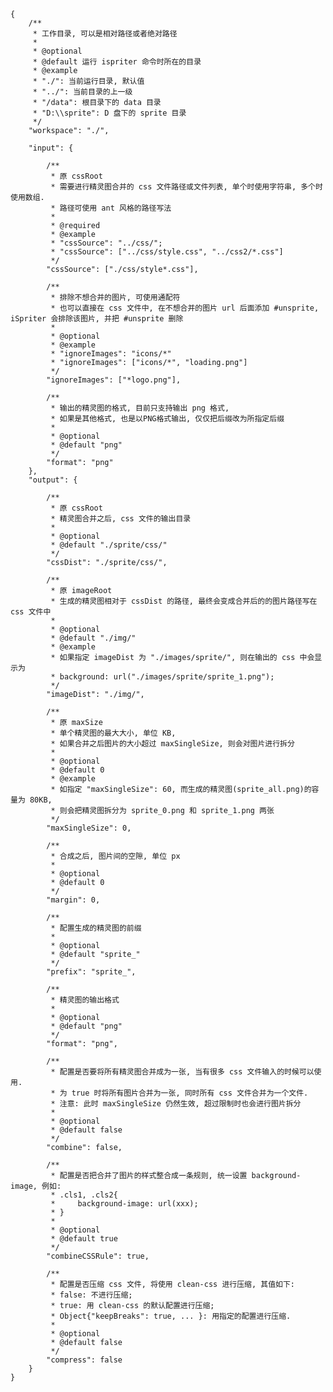     {
        /**
         * 工作目录, 可以是相对路径或者绝对路径
         * 
         * @optional
         * @default 运行 ispriter 命令时所在的目录
         * @example
         * "./": 当前运行目录, 默认值
         * "../": 当前目录的上一级
         * "/data": 根目录下的 data 目录
         * "D:\\sprite": D 盘下的 sprite 目录
         */
        "workspace": "./",

        "input": {

            /**
             * 原 cssRoot
             * 需要进行精灵图合并的 css 文件路径或文件列表, 单个时使用字符串, 多个时使用数组.
             * 路径可使用 ant 风格的路径写法
             * 
             * @required 
             * @example
             * "cssSource": "../css/";
             * "cssSource": ["../css/style.css", "../css2/*.css"]
             */
            "cssSource": ["./css/style*.css"],
                
            /**
             * 排除不想合并的图片, 可使用通配符
             * 也可以直接在 css 文件中, 在不想合并的图片 url 后面添加 #unsprite, iSpriter 会排除该图片, 并把 #unsprite 删除
             * 
             * @optional
             * @example
             * "ignoreImages": "icons/*"
             * "ignoreImages": ["icons/*", "loading.png"]
             */
            "ignoreImages": ["*logo.png"],

            /**
             * 输出的精灵图的格式, 目前只支持输出 png 格式, 
             * 如果是其他格式, 也是以PNG格式输出, 仅仅把后缀改为所指定后缀
             * 
             * @optional 
             * @default "png"
             */
            "format": "png"
        },
        "output": {

            /**
             * 原 cssRoot
             * 精灵图合并之后, css 文件的输出目录
             * 
             * @optional 
             * @default "./sprite/css/"
             */
            "cssDist": "./sprite/css/",

            /**
             * 原 imageRoot
             * 生成的精灵图相对于 cssDist 的路径, 最终会变成合并后的的图片路径写在 css 文件中
             * 
             * @optional
             * @default "./img/"
             * @example
             * 如果指定 imageDist 为 "./images/sprite/", 则在输出的 css 中会显示为
             * background: url("./images/sprite/sprite_1.png");
             */
            "imageDist": "./img/",

            /**
             * 原 maxSize
             * 单个精灵图的最大大小, 单位 KB, 
             * 如果合并之后图片的大小超过 maxSingleSize, 则会对图片进行拆分
             *
             * @optional 
             * @default 0
             * @example
             * 如指定 "maxSingleSize": 60, 而生成的精灵图(sprite_all.png)的容量为 80KB, 
             * 则会把精灵图拆分为 sprite_0.png 和 sprite_1.png 两张
             */
            "maxSingleSize": 0,

            /**
             * 合成之后, 图片间的空隙, 单位 px
             * 
             * @optional 
             * @default 0
             */
            "margin": 0,

            /**
             * 配置生成的精灵图的前缀
             * 
             * @optional
             * @default "sprite_"
             */
            "prefix": "sprite_",

            /**
             * 精灵图的输出格式
             * 
             * @optional
             * @default "png"
             */
            "format": "png",

            /**
             * 配置是否要将所有精灵图合并成为一张, 当有很多 css 文件输入的时候可以使用.
             * 为 true 时将所有图片合并为一张, 同时所有 css 文件合并为一个文件.
             * 注意: 此时 maxSingleSize 仍然生效, 超过限制时也会进行图片拆分
             * 
             * @optional
             * @default false
             */
            "combine": false,

            /**
             * 配置是否把合并了图片的样式整合成一条规则, 统一设置 background-image, 例如:
             * .cls1, .cls2{
             *     background-image: url(xxx);
             * }
             * 
             * @optional
             * @default true
             */
            "combineCSSRule": true,

            /**
             * 配置是否压缩 css 文件, 将使用 clean-css 进行压缩, 其值如下:
             * false: 不进行压缩; 
             * true: 用 clean-css 的默认配置进行压缩; 
             * Object{"keepBreaks": true, ... }: 用指定的配置进行压缩.
             *
             * @optional
             * @default false
             */
            "compress": false
        }
    }
